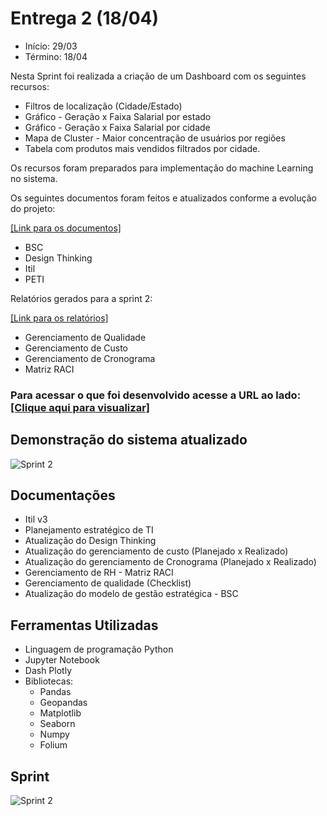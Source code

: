 # Entrega 2 (18/04)

- Início: 29/03
- Término: 18/04


Nesta Sprint foi realizada a criação de um Dashboard com os seguintes recursos:

- Filtros de localização (Cidade/Estado)
- Gráfico -  Geração x Faixa Salarial por estado
- Gráfico - Geração x Faixa Salarial por cidade
- Mapa de Cluster - Maior concentração de usuários por regiões
- Tabela com produtos mais vendidos filtrados por cidade.

Os recursos foram preparados para implementação do machine Learning no sistema.

Os seguintes documentos foram feitos e atualizados conforme a evolução do projeto:

[[Link para os documentos]](https://github.com/EricaSantos2109/API-SPC/tree/main/documentos/sprint-2)

- BSC
- Design Thinking
- Itil
- PETI 

Relatórios gerados para a sprint 2:

[[Link para os relatórios]](https://github.com/EricaSantos2109/API-SPC/tree/main/documentos)

- Gerenciamento de Qualidade
- Gerenciamento de Custo
- Gerenciamento de Cronograma
- Matriz RACI

### Para acessar o que foi desenvolvido acesse a URL ao lado: [[Clique aqui para visualizar]](https://github.com/EricaSantos2109/API-SPC/tree/main/profile-finder)

## Demonstração do sistema atualizado

![Sprint 2](https://github.com/EricaSantos2109/API-SPC/blob/main/relatorios-sprint/imagens/prototipo.gif)



## Documentações
- Itil v3
- Planejamento estratégico de TI
- Atualização do Design Thinking
- Atualização do gerenciamento de custo (Planejado x Realizado)
- Atualização do gerenciamento de Cronograma (Planejado x Realizado)
- Gerenciamento de RH - Matriz RACI
- Gerenciamento de qualidade (Checklist)
- Atualização do modelo de gestão estratégica - BSC

## Ferramentas Utilizadas
- Linguagem de programação Python
- Jupyter Notebook
- Dash Plotly
- Bibliotecas: 
	- Pandas
	- Geopandas
	- Matplotlib
	- Seaborn 
	- Numpy
	- Folium

## Sprint 
![Sprint 2](https://github.com/EricaSantos2109/API-SPC/blob/main/relatorios-sprint/imagens/sprint-dois.png)